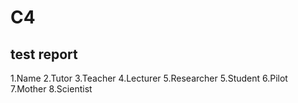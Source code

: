 # C4
## test report




1.Name
2.Tutor
3.Teacher
4.Lecturer
5.Researcher
5.Student
6.Pilot
7.Mother
8.Scientist
